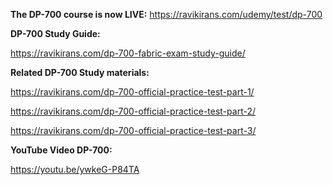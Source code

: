 **The DP-700 course is now LIVE:** https://ravikirans.com/udemy/test/dp-700

**DP-700 Study Guide:**

https://ravikirans.com/dp-700-fabric-exam-study-guide/

**Related DP-700 Study materials:**

https://ravikirans.com/dp-700-official-practice-test-part-1/

https://ravikirans.com/dp-700-official-practice-test-part-2/

https://ravikirans.com/dp-700-official-practice-test-part-3/

**YouTube Video DP-700:**

https://youtu.be/ywkeG-P84TA

